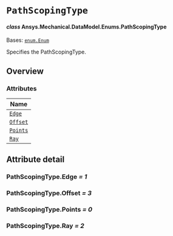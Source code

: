 # `PathScopingType`

<a id="ansys.mechanical.stubs.v242.Ansys.Mechanical.DataModel.Enums.PathScopingType"></a>

#### *class* Ansys.Mechanical.DataModel.Enums.PathScopingType

Bases: [`enum.Enum`](https://docs.python.org/3/library/enum.html#enum.Enum)

Specifies the PathScopingType.

<!-- !! processed by numpydoc !! -->

<a id="overview"></a>

## Overview

### Attributes

| Name |
| ------------------------------------------------------------------------------------------------------------ |
| [`Edge`](#PathScopingType.Edge) |
| [`Offset`](#PathScopingType.Offset) |
| [`Points`](#PathScopingType.Points) |
| [`Ray`](#PathScopingType.Ray) |

<a id="attribute-detail"></a>

## Attribute detail

<a id="PathScopingType.Edge"></a>

### PathScopingType.Edge *= 1*

<a id="PathScopingType.Offset"></a>

### PathScopingType.Offset *= 3*

<a id="PathScopingType.Points"></a>

### PathScopingType.Points *= 0*

<a id="PathScopingType.Ray"></a>

### PathScopingType.Ray *= 2*


